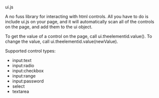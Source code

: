 ui.js

A no fuss library for interacting with html controls. All you have to do is include ui.js on your page, and it will automatically scan all of the controls on the page, and add them to the ui object.

To get the value of a control on the page, call ui.theelementid.value(). To change the value, call ui.theelementid.value(newValue).

Supported control types:

* input:text
* input:radio
* input:checkbox
* input:range
* input:password
* select
* textarea
